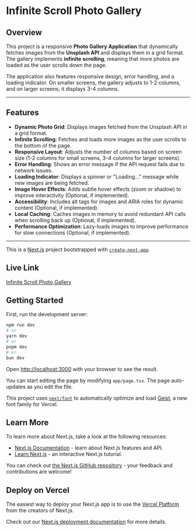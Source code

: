 # Infinite Scroll Photo Gallery

## Overview
This project is a responsive **Photo Gallery Application** that dynamically fetches images from the **Unsplash API** and displays them in a grid format. The gallery implements **infinite scrolling**, meaning that more photos are loaded as the user scrolls down the page.

The application also features responsive design, error handling, and a loading indicator. On smaller screens, the gallery adjusts to 1-2 columns, and on larger screens, it displays 3-4 columns.

---

## Features

- **Dynamic Photo Grid**: Displays images fetched from the Unsplash API in a grid format.
- **Infinite Scrolling**: Fetches and loads more images as the user scrolls to the bottom of the page.
- **Responsive Layout**: Adjusts the number of columns based on screen size (1-2 columns for small screens, 3-4 columns for larger screens).
- **Error Handling**: Shows an error message if the API request fails due to network issues.
- **Loading Indicator**: Displays a spinner or "Loading..." message while new images are being fetched.
- **Image Hover Effects**: Adds subtle hover effects (zoom or shadow) to improve interactivity (Optional, if implemented).
- **Accessibility**: Includes alt tags for images and ARIA roles for dynamic content (Optional, if implemented).
- **Local Caching**: Caches images in memory to avoid redundant API calls when scrolling back up (Optional, if implemented).
- **Performance Optimization**: Lazy-loads images to improve performance for slow connections (Optional, if implemented).

---

This is a [Next.js](https://nextjs.org) project bootstrapped with [`create-next-app`](https://nextjs.org/docs/app/api-reference/cli/create-next-app).

## Live Link
[Infinite Scroll Photo Gallery](https://infinite-scroll-photo-gallery-yusufthedev.vercel.app/)

## Getting Started

First, run the development server:

```bash
npm run dev
# or
yarn dev
# or
pnpm dev
# or
bun dev
```

Open [http://localhost:3000](http://localhost:3000) with your browser to see the result.

You can start editing the page by modifying `app/page.tsx`. The page auto-updates as you edit the file.

This project uses [`next/font`](https://nextjs.org/docs/app/building-your-application/optimizing/fonts) to automatically optimize and load [Geist](https://vercel.com/font), a new font family for Vercel.

## Learn More

To learn more about Next.js, take a look at the following resources:

- [Next.js Documentation](https://nextjs.org/docs) - learn about Next.js features and API.
- [Learn Next.js](https://nextjs.org/learn) - an interactive Next.js tutorial.

You can check out [the Next.js GitHub repository](https://github.com/vercel/next.js) - your feedback and contributions are welcome!

## Deploy on Vercel

The easiest way to deploy your Next.js app is to use the [Vercel Platform](https://vercel.com/new?utm_medium=default-template&filter=next.js&utm_source=create-next-app&utm_campaign=create-next-app-readme) from the creators of Next.js.

Check out our [Next.js deployment documentation](https://nextjs.org/docs/app/building-your-application/deploying) for more details.



